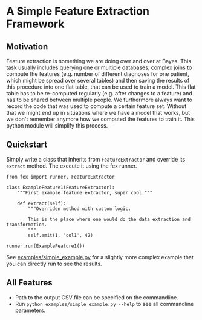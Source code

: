 # A Simple Feature Extraction Framework


## Motivation

Feature extraction is something we are doing over and over at Bayes. This task usually includes querying one or multiple databases, complex joins to compute the features (e.g. number of different diagnoses for one patient, which might be spread over several tables) and then saving the results of this procedure into one flat table, that can be used to train a model. This flat table has to be re-computed regularly (e.g. after changes to a feature) and has to be shared between multiple people. We furthermore always want to record the code that was used to compute a certain feature set. Without that we might end up in situations where we have a model that works, but we don't remember anymore how we computed the features to train it. This python module will simplify this process.


## Quickstart

Simply write a class that inherits from `FeatureExtractor` and override its `extract` method. The execute it using the fex runner.

```
from fex import runner, FeatureExtractor

class ExampleFeature1(FeatureExtractor):
    """First example feature extractor, super cool."""

    def extract(self):
        """Overriden method with custom logic.

        This is the place where one would do the data extraction and transformation.
        """
        self.emit(1, 'col1', 42)

runner.run(ExampleFeature1())
```

See [examples/simple_example.py](examples/simple_example.py) for a slightly more complex example that you can directly run to see the results.


## All Features

* Path to the output CSV file can be specified on the commandline.
* Run `python examples/simple_example.py --help` to see all commandline parameters.
